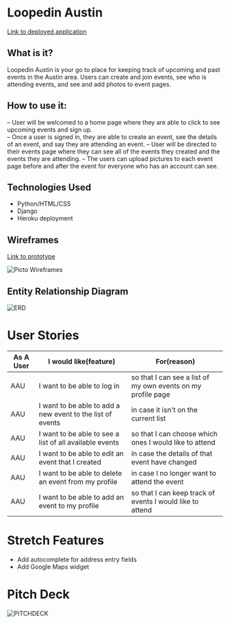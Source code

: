 # Loopedin Austin

[Link to deployed application](insert_link_once_deployed)

## What is it?
Loopedin Austin is your go to place for keeping track of upcoming and past events in the Austin area.
Users can create and join events, see who is attending events, and see and add photos to event pages.


## How to use it:
&ndash; User will be welcomed to a home page where they are able to click to see upcoming events and sign up. <br>
&ndash; Once a user is signed in, they are able to create an event, see the details of an event, and say they are attending an event.
&ndash; User will be directed to their events page where they can see all of the events they created and the events they are attending. 
&ndash; The users can upload pictures to each event page before and after the event for everyone who has an account can see. 



## Technologies Used
* Python/HTML/CSS
* Django
* Heroku deployment


## Wireframes

[Link to prototype](https://projects.invisionapp.com/d/main?origin=v7#/console/18459584/383693565/preview)

![Picto Wireframes](https://i.imgur.com/f7J8GLq.jpg)

## Entity Relationship Diagram

![ERD](https://www.lucidchart.com/invitations/accept/ad58e128-c763-4522-b569-9a277652e742)

# User Stories

As A User | I would like(feature) | For(reason)
------------ | ------------- | -------------
AAU | I want to be able to log in | so that I can see a list of my own events on my profile page
AAU | I want to be able to add a new event to the list of events | in case it isn't on the current list
AAU | I want to be able to see a list of all available events | so that I can choose which ones I would like to attend
AAU |  I want to be able to edit an event that I created | in case the details of that event have changed
AAU |  I want to be able to delete an event from my profile | in case I no longer want to attend the event
AAU |  I want to be able to add an event to my profile | so that I can keep track of events I would like to attend

# Stretch Features
* Add autocomplete for address entry fields
* Add Google Maps widget 

# Pitch Deck

![PITCHDECK](https://docs.google.com/presentation/d/1yvYs6ppsYkMtqd35dhv4-v68OH3iBtPjccIgoyZAOX8/edit)